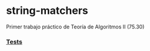 # string-matchers
Primer trabajo práctico de Teoría de Algoritmos II (75.30)

### [Tests](https://github.com/juanfresia/string-matchers/blob/master/test_results.md)
